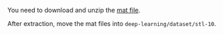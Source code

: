 You need to download and unzip the [mat file](http://ufldl.stanford.edu/wiki/resources/stlSubset.zip). 

After extraction, move the mat files into `deep-learning/dataset/stl-10`.
